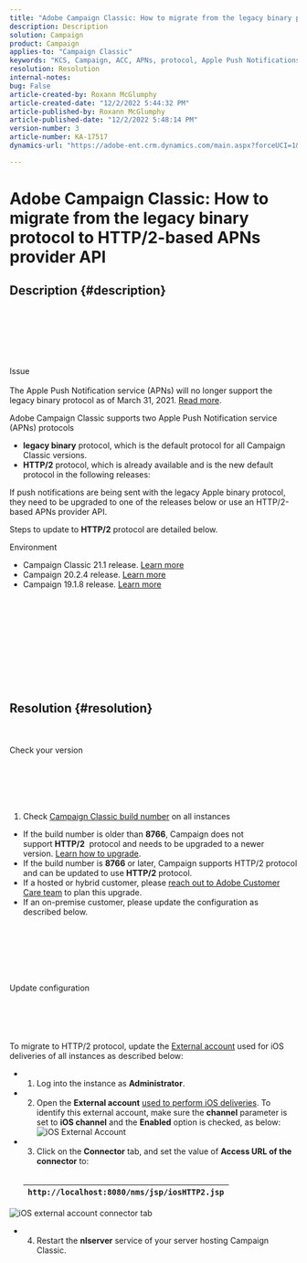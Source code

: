 ```yaml
---
title: "Adobe Campaign Classic: How to migrate from the legacy binary protocol to HTTP/2-based APNs provider API"
description: Description
solution: Campaign
product: Campaign
applies-to: "Campaign Classic"
keywords: "KCS, Campaign, ACC, APNs, protocol, Apple Push Notifications"
resolution: Resolution
internal-notes: 
bug: False
article-created-by: Roxann McGlumphy
article-created-date: "12/2/2022 5:44:32 PM"
article-published-by: Roxann McGlumphy
article-published-date: "12/2/2022 5:48:14 PM"
version-number: 3
article-number: KA-17517
dynamics-url: "https://adobe-ent.crm.dynamics.com/main.aspx?forceUCI=1&pagetype=entityrecord&etn=knowledgearticle&id=f6cc88f5-6872-ed11-9561-6045bd006079"

---
```

# Adobe Campaign Classic: How to migrate from the legacy binary protocol to HTTP/2-based APNs provider API

## Description {#description}

<br><br><br><br><br><br>Issue<br><br>
The Apple Push Notification service (APNs) will no longer support the legacy binary protocol as of March 31, 2021. [Read more](https://developer.apple.com/news/?id=c88acm2b).

Adobe Campaign Classic supports two Apple Push Notification service (APNs) protocols

- <b>legacy binary</b> protocol, which is the default protocol for all Campaign Classic versions.
- <b>HTTP/2</b> protocol, which is already available and is the new default protocol in the following releases:


If push notifications are being sent with the legacy Apple binary protocol, they need to be upgraded to one of the releases below or use an HTTP/2-based APNs provider API.

Steps to update to <b>HTTP/2</b> protocol are detailed below.


Environment
- Campaign Classic 21.1 release. [Learn more](https://experienceleague.adobe.com/docs/campaign-classic/using/release-notes/gs-release/gold-standard.html)
- Campaign 20.2.4 release. [Learn more](https://experienceleague.adobe.com/docs/campaign-classic/using/release-notes/previous-releases/release--20-2.html?lang=en#release-notes)
- Campaign 19.1.8 release. [Learn more](https://experienceleague.adobe.com/docs/campaign-classic/using/release-notes/previous-releases/release--19-1.html?lang=en#release-19-1-8-build-9039)

<br><br><br><br><br><br><br> <br><br>



## Resolution {#resolution}

<br><br>Check your version<br><br><br><br> <br><br>
1) Check [Campaign Classic build number](https://docs.adobe.com/content/help/en/campaign-classic/using/getting-started/starting-with-adobe-campaign/launching-adobe-campaign.html#getting-your-campaign-version) on all instances

- If the build number is older than <b>8766</b>, Campaign does not support <b>HTTP/2</b>  protocol and needs to be upgraded to a newer version. [Learn how to upgrade](https://helpx.adobe.com/campaign/kb/acc-build-upgrade.html).
- If the build number is <b>8766</b> or later, Campaign supports HTTP/2 protocol and can be updated to use <b>HTTP/2</b> protocol.
- If a hosted or hybrid customer, please [reach out to Adobe Customer Care team](https://docs.adobe.com/content/help/en/customer-one/using/home.html) to plan this upgrade.
- If an on-premise customer, please update the configuration as described below.

<br><br><br><br> <br><br>Update configuration<br><br><br><br> <br><br>
To migrate to HTTP/2 protocol, update the [External account](https://docs.adobe.com/content/help/en/campaign-classic/using/getting-started/administration-basics/external-accounts.html) used for iOS deliveries of all instances as described below:

- 1) Log into the instance as <b>Administrator</b>.


- 2) Open the <b>External account</b> [used to perform iOS deliveries](https://experienceleague.adobe.com/docs/campaign-classic/using/sending-messages/sending-push-notifications/configure-the-mobile-app/configuring-the-mobile-application.html). To identify this external account, make sure the <b>channel</b> parameter is set to <b>iOS channel</b> and the <b>Enabled</b> option is checked, as below:
![iOS External Account](https://helpx.adobe.com/content/dam/help/en/campaign/kb/migrate-to-http2/jcr_content/main-pars/procedure/proc_par/step_1/step_par/image/iOS-ext-account.png "iOS-ext-account")


- 3) Click on the <b>Connector</b> tab, and set the value of <b>Access URL of the connector</b> to:
<br> <br>

    | `http://localhost:8080/nms/jsp/iosHTTP2.jsp` |
    | --- |

![iOS external account connector tab](https://helpx.adobe.com/content/dam/help/en/campaign/kb/migrate-to-http2/jcr_content/main-pars/procedure/proc_par/step/step_par/image/iOs-ext-account-connector.png "iOs-ext-account-connector")


- 4) Restart the <b>nlserver</b> service of your server hosting Campaign Classic.



